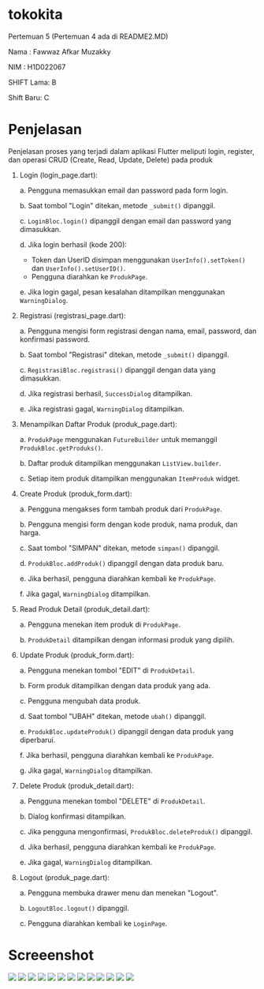 # tokokita

Pertemuan 5 (Pertemuan 4 ada di README2.MD)

Nama : Fawwaz Afkar Muzakky

NIM : H1D022067

SHIFT Lama: B

Shift Baru: C

# Penjelasan
Penjelasan proses yang terjadi dalam aplikasi Flutter meliputi login, register, dan operasi CRUD (Create, Read, Update, Delete) pada produk

1. Login (login_page.dart):

   a. Pengguna memasukkan email dan password pada form login.

   b. Saat tombol "Login" ditekan, metode `_submit()` dipanggil.
   
   c. `LoginBloc.login()` dipanggil dengan email dan password yang dimasukkan.
   
   d. Jika login berhasil (kode 200):
      - Token dan UserID disimpan menggunakan `UserInfo().setToken()` dan `UserInfo().setUserID()`.
      - Pengguna diarahkan ke `ProdukPage`.
   
   e. Jika login gagal, pesan kesalahan ditampilkan menggunakan `WarningDialog`.


2. Registrasi (registrasi_page.dart):

   a. Pengguna mengisi form registrasi dengan nama, email, password, dan konfirmasi password.

   b. Saat tombol "Registrasi" ditekan, metode `_submit()` dipanggil.

   c. `RegistrasiBloc.registrasi()` dipanggil dengan data yang dimasukkan.

   d. Jika registrasi berhasil, `SuccessDialog` ditampilkan.

   e. Jika registrasi gagal, `WarningDialog` ditampilkan.


3. Menampilkan Daftar Produk (produk_page.dart):

   a. `ProdukPage` menggunakan `FutureBuilder` untuk memanggil `ProdukBloc.getProduks()`.

   b. Daftar produk ditampilkan menggunakan `ListView.builder`.

   c. Setiap item produk ditampilkan menggunakan `ItemProduk` widget.


4. Create Produk (produk_form.dart):

   a. Pengguna mengakses form tambah produk dari `ProdukPage`.

   b. Pengguna mengisi form dengan kode produk, nama produk, dan harga.

   c. Saat tombol "SIMPAN" ditekan, metode `simpan()` dipanggil.

   d. `ProdukBloc.addProduk()` dipanggil dengan data produk baru.

   e. Jika berhasil, pengguna diarahkan kembali ke `ProdukPage`.

   f. Jika gagal, `WarningDialog` ditampilkan.


5. Read Produk Detail (produk_detail.dart):

   a. Pengguna menekan item produk di `ProdukPage`.

   b. `ProdukDetail` ditampilkan dengan informasi produk yang dipilih.


6. Update Produk (produk_form.dart):

   a. Pengguna menekan tombol "EDIT" di `ProdukDetail`.

   b. Form produk ditampilkan dengan data produk yang ada.

   c. Pengguna mengubah data produk.

   d. Saat tombol "UBAH" ditekan, metode `ubah()` dipanggil.

   e. `ProdukBloc.updateProduk()` dipanggil dengan data produk yang diperbarui.

   f. Jika berhasil, pengguna diarahkan kembali ke `ProdukPage`.

   g. Jika gagal, `WarningDialog` ditampilkan.


7. Delete Produk (produk_detail.dart):

   a. Pengguna menekan tombol "DELETE" di `ProdukDetail`.

   b. Dialog konfirmasi ditampilkan.

   c. Jika pengguna mengonfirmasi, `ProdukBloc.deleteProduk()` dipanggil.

   d. Jika berhasil, pengguna diarahkan kembali ke `ProdukPage`.

   e. Jika gagal, `WarningDialog` ditampilkan.


8. Logout (produk_page.dart):

   a. Pengguna membuka drawer menu dan menekan "Logout".

   b. `LogoutBloc.logout()` dipanggil.

   c. Pengguna diarahkan kembali ke `LoginPage`.


# Screeenshot
![](img/screenshots/register.png)
![](img/screenshots/successreg.png)
![](img/screenshots/login.png)
![](img/screenshots/produkpage1.png)
![](img/screenshots/addprodukform.png)
![](img/screenshots/afteraddproduk.png)
![](img/screenshots/detailprodukss.png)
![](img/screenshots/editprodukss.png)
![](img/screenshots/aftereditss.png)
![](img/screenshots/beforedeleteaoc.png)
![](img/screenshots/deleteaoc.png)
![](img/screenshots/afterdelaoc.png)
![](img/screenshots/sidebar1.png)

